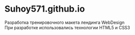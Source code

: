 # Suhoy571.github.io
Разработка тренировочного макета лендинга WebDesign<br>
При разработке использовались технологии HTML5 и CSS3

